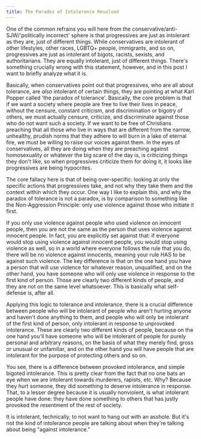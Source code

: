 ```yaml
---
title: The Paradox of Intolerance Resolved
---
```


One of the common refrains you will here from the conservative/anti-SJW/'politically incorrect' sphere is that progressives are just as intolerant as they are, just of different things. While conservatives are intolerant of other lifestyles, other races, LGBTQ+ people, immigrants, and so on, progressives are just as intolerant of bigots, racists, sexists, and authoritarians. They are equally intolerant, just of different things. There's something crucially wrong with this statement, however, and in this post I want to briefly analyze what it is.

Basically, when conservatives point out that progressives, who are all about tolerance, are *also* intolerant of certain things, they are pointing at what Karl Popper called 'the paradox of tolerance'. Basically, the core problem is that if we want a society where people are free to live their lives in peace, without the censure, constant criticism, and discrimination or bigotry of others, we must actually censure, criticize, and discriminate against those who do not want such a society. If we want to be free of Christians preaching that all those who live in ways that are different from the narrow, unhealthy, prudish norms that they adhere to will burn in a lake of eternal fire, we must be willing to raise our voices against them. In the eyes of conservatives, all they are doing when they are preaching against homosexuality or whatever the big scare of the day is, is criticizing things they don't like, so when progressives criticize them for doing it, it looks like progressives are being hypocrites.

The core fallacy here is that of being over-specific: looking at only the specific actions that progressives take, and not why they take them and the context within which they occur. One way I like to explain this, and why the paradox of tolerance is not a paradox, is by comparison to something like the Non-Aggression Principle: only use violence against those who initiate it first. 

If you only use violence against people who used violence on innocent people, then you are not the same as the person that uses violence against innocent people. In fact, you are explicitly set against that: if everyone would stop using violence against innocent people, you would stop using violence as well, so in a world where everyone follows the rule that you do, there will be no violence against innocents, meaning your rule HAS to be against such violence. The key difference is that on the one hand you have a person that will use violence for whatever reason, unqualified, and on the other hand, you have someone who will only use violence in response to the  first kind of person. Those are clearly two different kinds of people, and they are not on the same level whatsoever. This is basically what self-defense is, after all.

Applying this logic to tolerance and intolerance,  there is a crucial difference between people who will be intolerant of people who aren't hurting anyone and haven't done anything to them, and people who will only be intolerant of the first kind of person, only intolerant in response to unprovoked intolerance.  These are clearly two different kinds of people, because on the one hand you'll have someone who will be intolerant of people for purely personal and arbitrary reasons, on the basis of what they merely find, gross or unusual or unfamiliar, and on the other hand you will have people that are intolerant for the purpose of protecting others and so on.

You see, there is a difference between provoked intolerance, and simple bigoted intolerance. This is pretty clear from the fact that no one bats an eye when we are intolerant towards murderers, rapists, etc. Why? Because they hurt someone, they did something to deserve intolerance in response. That, to a lesser degree because it is usually nonviolent, is what intolerant people have done: they have done something to others that has justly provoked the resentment of the rest of society.

It is intolerant, technically, to not want to hang out with an asshole. But it's not the kind of intolerance people are talking about when they're talking about being "against intolerance."
